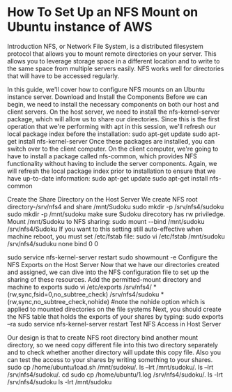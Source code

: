 # How To Set Up an NFS Mount on Ubuntu instance of AWS

  Introduction
  NFS, or Network File System, is a distributed filesystem protocol that allows you to mount remote directories on your server. This allows you to leverage storage space in a different location and to write to the same space from multiple servers easily. NFS works well for directories that will have to be accessed regularly.

In this guide, we'll cover how to configure NFS mounts on an Ubuntu instance server.
Download and Install the Components
Before we can begin, we need to install the necessary components on both our host and client servers.
On the host server, we need to install the nfs-kernel-server package, which will allow us to share our directories. Since this is the first operation that we're performing with apt in this session, we'll refresh our local package index before the installation:
sudo apt-get update
sudo apt-get install nfs-kernel-server
Once these packages are installed, you can switch over to the client computer.
On the client computer, we're going to have to install a package called nfs-common, which provides NFS functionality without having to include the server components. Again, we will refresh the local package index prior to installation to ensure that we have up-to-date information:
sudo apt-get update
sudo apt-get install nfs-common

Create the Share Directory on the Host Server
We create NFS root directory-/srv/nfs4 and share /mnt/Sudoku
sudo mkdir -p /srv/nfs4/sudoku
sudo mkdir -p /mnt/sudoku
make sure Sudoku direcotory has rw priviledge. Mount /mnt/Sudoku to NFS sharing:
sudo mount --bind /mnt/sudoku /srv/nfs4/Sudoku
If you want to this setting still auto-effective when machine reboot, you must set /etc/fstab file:
sudo vi /etc/fstab
/mnt/sudoku /srv/nfs4/suduku  none   bind   0   0

sudo service nfs-kernel-server restart
sudo showmount -e
Configure the NFS Exports on the Host Server
Now that we have our directories created and assigned, we can dive into the NFS configuration file to set up the sharing of these resources.
Add the permitted-mount directory and machine to exports
sudo vi /etc/exports
/srv/nfs4/ *(rw,sync,fsid=0,no_subtree_check)
/srv/nfs4/sudoku *(rw,sync,no_subtree_check,nohide) #note the nohide option which is applied to mounted directories on the file systems
Next, you should create the NFS table that holds the exports of your shares by typing:
sudo exports –ra
sudo service nfs-kernel-server restart
Test NFS Access in Host Server

Our design is that to create NFS root directory bind another mount directory, so we need copy different file into this two directory separately and to check whether another directory will update this copy file. Also you can test the access to your shares by writing something to your shares. 
sudo cp /home/ubuntu/load.sh /mnt/sudoku/.
ls –lrt /mnt/sudoku/.
ls –lrt /srv/nfs4/sudoku/.
cd
sudo cp /home/ubuntu/1.log /srv/nfs4/sudoku/.
ls -lrt /srv/nfs4/sudoku
ls -lrt /mnt/sudoku
